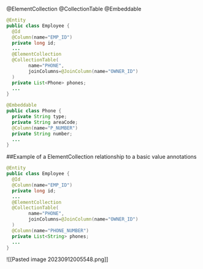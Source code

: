 
@ElementCollection @CollectionTable @Embeddable


```java
@Entity
public class Employee {
  @Id
  @Column(name="EMP_ID")
  private long id;
  ...
  @ElementCollection
  @CollectionTable(
        name="PHONE",
        joinColumns=@JoinColumn(name="OWNER_ID")
  )
  private List<Phone> phones;
  ...
}
```


```java
@Embeddable
public class Phone {
  private String type;
  private String areaCode;
  @Column(name="P_NUMBER")
  private String number;
  ...
}
```

##Example of a ElementCollection relationship to a basic value annotations
```java
@Entity
public class Employee {
  @Id
  @Column(name="EMP_ID")
  private long id;
  ...
  @ElementCollection
  @CollectionTable(
        name="PHONE",
        joinColumns=@JoinColumn(name="OWNER_ID")
  )
  @Column(name="PHONE_NUMBER")
  private List<String> phones;
  ...
}

```


![[Pasted image 20230912005548.png]]